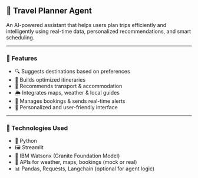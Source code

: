 ## 🧭 Travel Planner Agent

An AI-powered assistant that helps users plan trips efficiently and intelligently using real-time data, personalized recommendations, and smart scheduling.

---

### 📌 Features

* 🔍 Suggests destinations based on preferences
* 🧠 Builds optimized itineraries
* 🏨 Recommends transport & accommodation
* 🌦 Integrates maps, weather & local guides
* 📅 Manages bookings & sends real-time alerts
* 🎯 Personalized and user-friendly interface

---

### 🚀 Technologies Used

* 🐍 Python
* 🖼 Streamlit
* 🧠 IBM Watsonx (Granite Foundation Model)
* 📡 APIs for weather, maps, bookings (mock or real)
* 📊 Pandas, Requests, Langchain (optional for agent logic)

